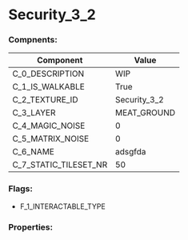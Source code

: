 

# Security_3_2





### Compnents: 
| Component | Value | 
|  --  |  --  | 
| C_0_DESCRIPTION | WIP                                                                          | 
| C_1_IS_WALKABLE | True | 
| C_2_TEXTURE_ID | Security_3_2 | 
| C_3_LAYER | MEAT_GROUND | 
| C_4_MAGIC_NOISE | 0 | 
| C_5_MATRIX_NOISE | 0 | 
| C_6_NAME | adsgfda | 
| C_7_STATIC_TILESET_NR | 50 | 


### Flags: 
* F_1_INTERACTABLE_TYPE


### Properties: 

